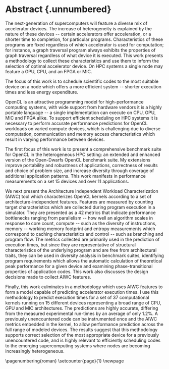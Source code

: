 # Abstract {.unnumbered}

The next-generation of supercomputers will feature a diverse mix of accelerator devices.
The increase of heterogeneity is explained by the nature of these devices -- certain accelerators offer acceleration, or a shorter time to completion, for particular programs.
Characteristics of these programs are fixed regardless of which accelerator is used for computation; for instance, a graph traversal program always exhibits the properties of graph traversal regardless of what device it is executed.
This work presents a methodology to collect these characteristics and use them to inform the selection of optimal accelerator device.
On HPC systems a single node may feature a GPU, CPU, and an FPGA or MIC.
<!-- The usefulness of this work is more general, since the trend of having heterogenous nodes is becoming increasingly applicable to general purpose high-performance computing systems, where currently, it is not uncommon for a GPU, a CPU co-processor and an FPGA or MIC to exist on a single node.-->
The focus of this work is to schedule scientific codes to the most suitable device on a node which offers a more efficient system -- shorter execution times and less energy expenditure.

OpenCL is an attractive programming model for high-performance computing systems, with wide support from hardware vendors it is a highly portable language -- a single implementation can execute on CPU, GPU, MIC and FPGA alike.
To support efficient scheduling on HPC systems it is necessary to perform accurate performance predictions for OpenCL workloads on varied compute devices, which is challenging due to diverse computation, communication and memory access characteristics which result in varying performance between devices.

The first focus of this work is to present a comprehensive benchmark suite for OpenCL in the heterogeneous HPC setting: an extended and enhanced version of the Open-Dwarfs OpenCL benchmark suite.
My extensions improve portability and robustness of applications, correctness of results and choice of problem size, and increase diversity through coverage of additional application patterns.
This work manifests in performance measurements on a set 15 devices and over 11 applications.

We next present the Architecture Independent Workload Characterization (AIWC) tool which characterizes OpenCL kernels according to a set of architecture-independent features.
Features are measured by counting target characteristics which are collected during program execution in a simulator.
They are presented as a 42 metrics that indicate performance bottlenecks ranging from parallelism -- how well an algorithm scales in response to core count, compute -- such as the diversity of instructions, memory -- working memory footprint and entropy measurements which correspond to caching characteristics and control -- such as branching and program flow.
The metrics collected are primarily used in the prediction of execution times, but since they are representative of structural characteristics of the underlying program and are free from architectural traits, they can be used in diversity analysis in benchmark suites, identifying program requirements which allows the automatic calculation of theoretical peak performance for a given device and examining phase-transitional properties of application codes.
This work also discusses the design decisions made to collect AIWC features.

Finally, this work culminates in a methodology which uses AIWC features to form a model capable of predicting accelerator execution times.
I use this methodology to predict execution times for a set of 37 computational kernels running on 15 different devices representing a broad range of CPU, GPU and MIC architectures.
The predictions are highly accurate, differing from the measured experimental run-times by an average of only 1.2%.
A previously unencountered code can be instrumented once and the AIWC metrics embedded in the kernel, to allow performance prediction across the full range of modeled devices.
The results suggest that this methodology supports correct selection of the most appropriate device for a previously unencountered code, and is highly relevant to efficiently scheduling codes to the emerging supercomputing systems where nodes are becoming increasingly heterogeneous.

<!--Given the need for more efficient super-computers it is believed that this research is well timed.-->

\pagenumbering{roman}
\setcounter{page}{1}
\newpage


